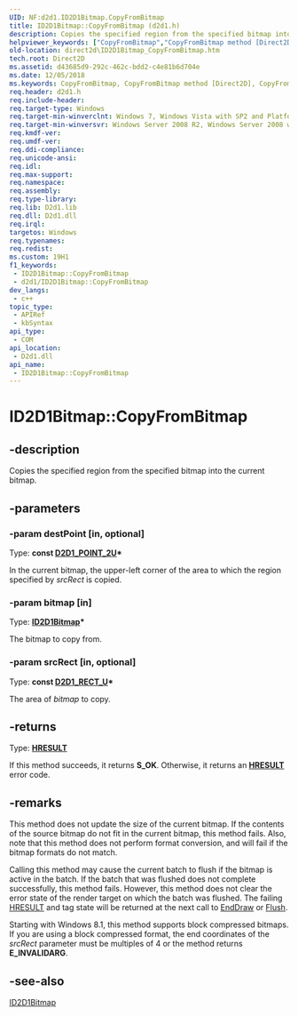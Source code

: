 ```yaml
---
UID: NF:d2d1.ID2D1Bitmap.CopyFromBitmap
title: ID2D1Bitmap::CopyFromBitmap (d2d1.h)
description: Copies the specified region from the specified bitmap into the current bitmap.
helpviewer_keywords: ["CopyFromBitmap","CopyFromBitmap method [Direct2D]","CopyFromBitmap method [Direct2D]","ID2D1Bitmap interface","ID2D1Bitmap interface [Direct2D]","CopyFromBitmap method","ID2D1Bitmap.CopyFromBitmap","ID2D1Bitmap::CopyFromBitmap","d2d1/ID2D1Bitmap::CopyFromBitmap","direct2d.ID2D1Bitmap_CopyFromBitmap"]
old-location: direct2d\ID2D1Bitmap_CopyFromBitmap.htm
tech.root: Direct2D
ms.assetid: d43685d9-292c-462c-bdd2-c4e81b6d704e
ms.date: 12/05/2018
ms.keywords: CopyFromBitmap, CopyFromBitmap method [Direct2D], CopyFromBitmap method [Direct2D],ID2D1Bitmap interface, ID2D1Bitmap interface [Direct2D],CopyFromBitmap method, ID2D1Bitmap.CopyFromBitmap, ID2D1Bitmap::CopyFromBitmap, d2d1/ID2D1Bitmap::CopyFromBitmap, direct2d.ID2D1Bitmap_CopyFromBitmap
req.header: d2d1.h
req.include-header: 
req.target-type: Windows
req.target-min-winverclnt: Windows 7, Windows Vista with SP2 and Platform Update for Windows Vista [desktop apps \| UWP apps]
req.target-min-winversvr: Windows Server 2008 R2, Windows Server 2008 with SP2 and Platform Update for Windows Server 2008 [desktop apps \| UWP apps]
req.kmdf-ver: 
req.umdf-ver: 
req.ddi-compliance: 
req.unicode-ansi: 
req.idl: 
req.max-support: 
req.namespace: 
req.assembly: 
req.type-library: 
req.lib: D2d1.lib
req.dll: D2d1.dll
req.irql: 
targetos: Windows
req.typenames: 
req.redist: 
ms.custom: 19H1
f1_keywords:
 - ID2D1Bitmap::CopyFromBitmap
 - d2d1/ID2D1Bitmap::CopyFromBitmap
dev_langs:
 - c++
topic_type:
 - APIRef
 - kbSyntax
api_type:
 - COM
api_location:
 - D2d1.dll
api_name:
 - ID2D1Bitmap::CopyFromBitmap
---
```


# ID2D1Bitmap::CopyFromBitmap


## -description

Copies the specified region from the specified bitmap into the current bitmap.

## -parameters

### -param destPoint [in, optional]

Type: <b>const <a href="/windows/win32/Direct2D/d2d1-point-2u">D2D1_POINT_2U</a>*</b>

In the current bitmap, the upper-left corner of the area to which the region specified by <i>srcRect</i> is copied.

### -param bitmap [in]

Type: <b><a href="/windows/win32/api/d2d1/nn-d2d1-id2d1bitmap">ID2D1Bitmap</a>*</b>

The bitmap to copy from.

### -param srcRect [in, optional]

Type: <b>const <a href="/windows/win32/Direct2D/d2d1-rect-u">D2D1_RECT_U</a>*</b>

The area of <i>bitmap</i> to copy.

## -returns

Type: <b><a href="/windows/win32/com/structure-of-com-error-codes">HRESULT</a></b>

If this method succeeds, it returns <b xmlns:loc="http://microsoft.com/wdcml/l10n">S_OK</b>. Otherwise, it returns an [**HRESULT**](/windows/desktop/com/structure-of-com-error-codes) error code.

## -remarks

This method does not update the size of the  current bitmap. If the contents of the source bitmap do not fit in the current bitmap, this method fails. Also, note that this method does not perform format conversion, and will fail if the bitmap formats do not match.

Calling this method may cause the current batch to flush if the bitmap is active in the batch. If the batch that was flushed does not complete successfully, this method fails. However, this method does not clear the error state of the render target on which the batch was flushed. The failing <a href="/windows/win32/com/structure-of-com-error-codes">HRESULT</a> and tag state will be returned at the next call to <a href="/windows/win32/api/d2d1/nf-d2d1-id2d1rendertarget-enddraw">EndDraw</a> or <a href="/windows/win32/api/d2d1/nf-d2d1-id2d1rendertarget-flush">Flush</a>.

Starting with Windows 8.1,  this method supports block compressed bitmaps.  If you are using a block compressed format, the end coordinates of the <i>srcRect</i> parameter must be multiples of 4 or the method returns <b>E_INVALIDARG</b>.

## -see-also

<a href="/windows/win32/api/d2d1/nn-d2d1-id2d1bitmap">ID2D1Bitmap</a>

